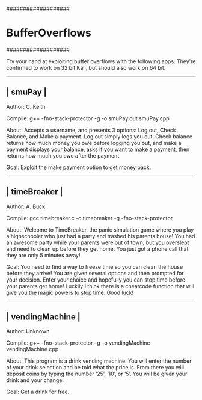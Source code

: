 ###################
# BufferOverflows #
###################

Try your hand at exploiting buffer overflows with the following apps. They're confirmed to work on 32 bit Kali, but should also work on 64 bit. 

----------
| smuPay |
----------
Author: C. Keith

Compile: g++ -fno-stack-protector -g  -o smuPay.out smuPay.cpp

About: 
Accepts a username, and presents 3 options: Log out, Check Balance, and Make a payment. Log out simply logs you out, Check balance returns how much money you owe before logging you out, and make a payment displays your balance, asks if you want to make a payment, then returns how much you owe after the payment.

Goal: Exploit the make payment option to get money back.

---------------
| timeBreaker |
---------------
Author: A. Buck

Compile: gcc timebreaker.c -o timebreaker -g -fno-stack-protector

About: 
Welcome to TimeBreaker, the panic simulation game where you play a highschooler who just had a party and trashed his parents house! You had an awesome party while your parents were out of town, but you overslept and need to clean up before they get home. You just got a phone call that they are only 5 minutes away! 

Goal: 
You need to find a way to freeze time so you can clean the house before they arrive! You are given several options and then prompted for your decision. Enter your choice and hopefully you can stop time before your parents get home! Luckily I think there is a cheatcode function that will give you the magic powers to stop time. Good luck!


------------------
| vendingMachine |
------------------
Author: Unknown

Compile: g++ -fno-stack-protector –g –o vendingMachine vendingMachine.cpp

About:
This program is a drink vending machine. You will enter the number of your drink selection and be told what the price is. From there you will deposit coins by typing the number ‘25’, ‘10’, or ‘5’. You will be given your drink and your change.

Goal: Get a drink for free.
